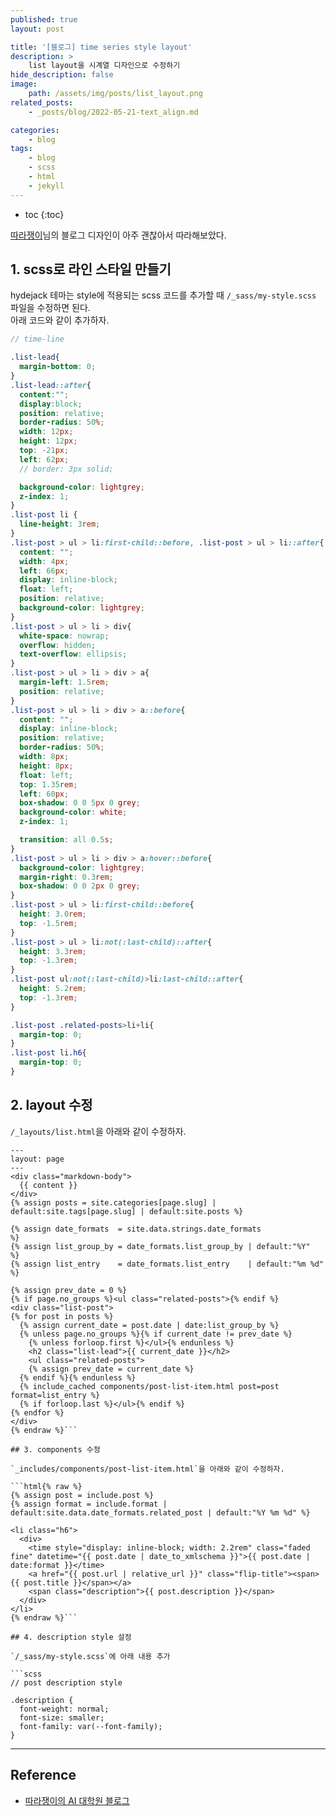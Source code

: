 ```yaml
---
published: true
layout: post

title: '[블로그] time series style layout'
description: >
    list layout을 시계열 디자인으로 수정하기
hide_description: false
image:
    path: /assets/img/posts/list_layout.png
related_posts:
    - _posts/blog/2022-05-21-text_align.md

categories:
    - blog
tags:
    - blog
    - scss
    - html
    - jekyll
---
```

* toc
{:toc}

[따라쟁이](https://khw11044.github.io/githubpages/)님의 블로그 디자인이 아주 괜찮아서 따라해보았다.  

## 1. scss로 라인 스타일 만들기

hydejack 테마는 style에 적용되는 scss 코드를 추가할 때 `/_sass/my-style.scss` 파일을 수정하면 된다.  
아래 코드와 같이 추가하자.

```scss
// time-line

.list-lead{
  margin-bottom: 0;
}
.list-lead::after{
  content:"";
  display:block;
  position: relative;
  border-radius: 50%;
  width: 12px;
  height: 12px;
  top: -21px;
  left: 62px;
  // border: 3px solid;

  background-color: lightgrey;
  z-index: 1;
}
.list-post li {
  line-height: 3rem;
}
.list-post > ul > li:first-child::before, .list-post > ul > li::after{
  content: "";
  width: 4px;
  left: 66px;
  display: inline-block;
  float: left;
  position: relative;
  background-color: lightgrey;
}
.list-post > ul > li > div{
  white-space: nowrap;
  overflow: hidden;
  text-overflow: ellipsis;
}
.list-post > ul > li > div > a{
  margin-left: 1.5rem;
  position: relative;
}
.list-post > ul > li > div > a::before{
  content: "";
  display: inline-block;
  position: relative;
  border-radius: 50%;
  width: 8px;
  height: 8px;
  float: left;
  top: 1.35rem;
  left: 60px;
  box-shadow: 0 0 5px 0 grey;
  background-color: white;
  z-index: 1;

  transition: all 0.5s;
}
.list-post > ul > li > div > a:hover::before{
  background-color: lightgrey;
  margin-right: 0.3rem;
  box-shadow: 0 0 2px 0 grey;
}
.list-post > ul > li:first-child::before{
  height: 3.0rem;
  top: -1.5rem;
}
.list-post > ul > li:not(:last-child)::after{
  height: 3.3rem;
  top: -1.3rem;
}
.list-post ul:not(:last-child)>li:last-child::after{
  height: 5.2rem;
  top: -1.3rem;
}

.list-post .related-posts>li+li{
  margin-top: 0;
}
.list-post li.h6{
  margin-top: 0;
}
```

## 2. layout 수정

`/_layouts/list.html`을 아래와 같이 수정하자.  

```html{% raw %}
---
layout: page
---
<div class="markdown-body">
  {{ content }}
</div>
{% assign posts = site.categories[page.slug] | default:site.tags[page.slug] | default:site.posts %}

{% assign date_formats  = site.data.strings.date_formats               %}
{% assign list_group_by = date_formats.list_group_by | default:"%Y"    %}
{% assign list_entry    = date_formats.list_entry    | default:"%m %d" %}

{% assign prev_date = 0 %}
{% if page.no_groups %}<ul class="related-posts">{% endif %}
<div class="list-post">
{% for post in posts %}
  {% assign current_date = post.date | date:list_group_by %}
  {% unless page.no_groups %}{% if current_date != prev_date %}
    {% unless forloop.first %}</ul>{% endunless %}
    <h2 class="list-lead">{{ current_date }}</h2>
    <ul class="related-posts">
    {% assign prev_date = current_date %}
  {% endif %}{% endunless %}
  {% include_cached components/post-list-item.html post=post format=list_entry %}
  {% if forloop.last %}</ul>{% endif %}
{% endfor %}
</div>
{% endraw %}```

## 3. components 수정

`_includes/components/post-list-item.html`을 아래와 같이 수정하자.  

```html{% raw %}
{% assign post = include.post %}
{% assign format = include.format | default:site.data.date_formats.related_post | default:"%Y %m %d" %}

<li class="h6">
  <div>
    <time style="display: inline-block; width: 2.2rem" class="faded fine" datetime="{{ post.date | date_to_xmlschema }}">{{ post.date | date:format }}</time>
    <a href="{{ post.url | relative_url }}" class="flip-title"><span>{{ post.title }}</span></a>
    <span class="description">{{ post.description }}</span>
  </div>
</li>
{% endraw %}```

## 4. description style 설정

`/_sass/my-style.scss`에 아래 내용 추가

```scss
// post description style

.description {
  font-weight: normal;
  font-size: smaller;
  font-family: var(--font-family);
}
```

---
## Reference
- [따라쟁이의 AI 대학원 블로그](https://khw11044.github.io/githubpages/)